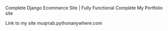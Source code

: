 Complete Django Ecommerce Site | Fully Functional
Complete My Portfolio site

Link to my site
muqrrab.pythonanywhere.com
